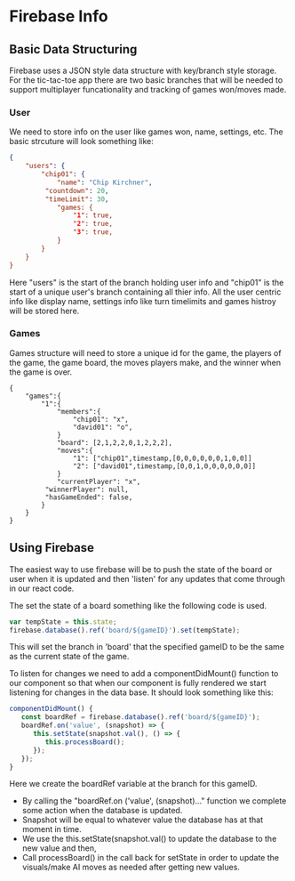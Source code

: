 # Firebase Info

## Basic Data Structuring
Firebase uses a JSON style data structure with key/branch style storage. For the tic-tac-toe app there are two basic branches that will be needed to support multiplayer funcationality and tracking of games won/moves made. 

### User

We need to store info on the user like games won, name, settings, etc. The basic strcuture will look something like:

```json
{
	"users": {
		"chip01": {
			"name": "Chip Kirchner",
         "countdown": 20,
         "timeLimit": 30,
			"games: {
				"1": true,
				"2": true,
				"3": true,
			}
		}
	}
}
```

Here "users" is the start of the branch holding user info and "chip01" is the start of a unique user's branch containing all thier info. All the user centric info like display name, settings info like turn timelimits and games histroy will be stored here. 


### Games

Games structure will need to store a unique id for the game, the players of the game, the game board, the moves players make, and the winner when the game is over.

```josn
{
	"games":{
		"1":{
			"members":{
				"chip01": "x",
				"david01": "o",
			}
			"board": [2,1,2,2,0,1,2,2,2],
			"moves":{
				"1": ["chip01",timestamp,[0,0,0,0,0,0,1,0,0]]
				"2": ["david01",timestamp,[0,0,1,0,0,0,0,0,0]]
			}
			"currentPlayer": "x",
         "winnerPlayer": null,
         "hasGameEnded": false,
		}
	}
}
```

## Using Firebase

The easiest way to use firebase will be to push the state of the board or user when it is updated and then 'listen' for any updates that come through in our react code. 

The set the state of a board something like the following code is used.

```javascript
var tempState = this.state;
firebase.database().ref('board/${gameID}').set(tempState);
```

This will set the branch in 'board' that the specified gameID to be the same as the current state of the game.

To listen for changes we need to add a componentDidMount() function to our component so that when our component is fully rendered we start listening for changes in the data base. It should look something like this:

```javascript
componentDidMount() {
   const boardRef = firebase.database().ref('board/${gameID}');
   boardRef.on('value', (snapshot) => {
      this.setState(snapshot.val(), () => {
         this.processBoard();
      });
   });
}
```

Here we create the boardRef variable at the branch for this gameID. 
* By calling the "boardRef.on ('value', (snapshot)..." function we complete some action when the database is updated. 
* Snapshot will be equal to whatever value the database has at that moment in time.
* We use the this.setState(snapshot.val() to update the database to the new value and then,
* Call processBoard() in the call back for setState in order to update the visuals/make AI moves as needed after getting new values.
